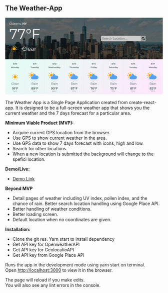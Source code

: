 ## **The Weather-App**

![Home Page](https://github.com/jackyodev/weather/blob/master/screencapture-weather-jackyo-app-netlify-app-2020-08-10-01_05_50.png?raw=true)

The Weather App is a Single Page Application created from create-react-app. It is designed to be a full-screen weather app that shows you the current weather and the 7 days forecast for a particular area.

**Minimum Viable Product (MVP):**

-   Acquire current GPS location from the browser.
-   Use GPS to show current weather in the area.
-   Use GPS data to show 7 days forecast with icons, high and low.
-   Search for other locations.
-   When a new location is submitted the background will change to the spefici location.

**Demo/Live:**

 - [Demo Link](https://weather-jackyo-app.netlify.app/)

**Beyond MVP**
 - Detail pages of weather including UV index, pollen index, and the
   chance of rain. Better search location handling using Google Place API.
 - Better handling of weather conditions.
 - Better loading screen.
 - Default location when no coordinates are given.



**Installation:**

 - Clone the git res. Yarn start to install dependency
 - Get API key for OpenweatherAPI 
 - Get API key for GeolocatioAPI
 - Get API key from Google Place API
 
Runs the app in the development mode using yarn start on terminal.  
Open [http://localhost:3000](http://localhost:3000/) to view it in the browser.

The page will reload if you make edits.  
You will also see any lint errors in the console.

